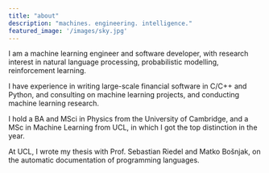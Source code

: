 ```yaml
---
title: "about"
description: "machines. engineering. intelligence."
featured_image: '/images/sky.jpg'
---
```


I am a machine learning engineer and software developer, with research interest in natural language processing, probabilistic modelling, reinforcement learning.

I have experience in writing large-scale financial software in C/C++ and Python, and consulting on  machine learning projects, and conducting machine learning research. 

I hold a BA and MSci in Physics from the University of Cambridge, and a MSc in Machine Learning from UCL, in which I got the top distinction in the year. 

At UCL, I wrote my thesis with Prof. Sebastian Riedel and Matko Bošnjak, on the automatic documentation of programming languages.

<!-- 
**work** 

* machine learning engineer @ Prowler.io
* senior consultant @ Recognitive.ai
* freelance consultant @ IDEO
* financial software developer @ Bloomberg LP

**education**

* machine learning msc @ University College London
* rc alum @ The Recurse Centre
* physics msci & ba @ Cambridge University


**projects**

most of my paid work is not open source. however there are a number of projects i am particularly proud of. you can see them here. if you're interested in a project or working with me, drop me an email. -->